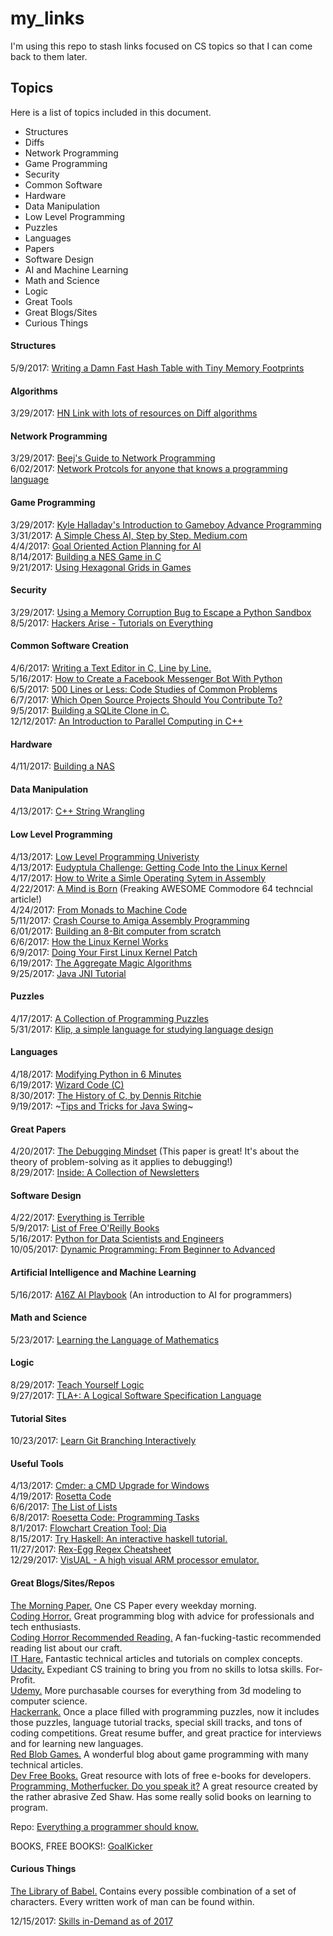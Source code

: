 # my_links
I'm using this repo to stash links focused on CS topics so that I can come back to them later.

## Topics
Here is a list of topics included in this document.
* Structures
* Diffs
* Network Programming
* Game Programming
* Security
* Common Software
* Hardware
* Data Manipulation
* Low Level Programming
* Puzzles
* Languages
* Papers
* Software Design
* AI and Machine Learning
* Math and Science
* Logic
* Great Tools
* Great Blogs/Sites
* Curious Things

#### Structures
5/9/2017: [Writing a Damn Fast Hash Table with Tiny Memory Footprints](http://www.idryman.org/blog/2017/05/03/writing-a-damn-fast-hash-table-with-tiny-memory-footprints/)  

#### Algorithms
3/29/2017: [HN Link with lots of resources on Diff algorithms](https://news.ycombinator.com/item?id=13983085)

#### Network Programming
3/29/2017: [Beej's Guide to Network Programming](http://beej.us/guide/bgnet/)  
6/02/2017: [Network Protcols for anyone that knows a programming language](https://www.destroyallsoftware.com/compendium/network-protocols/97d3ba4c24d21147)  

#### Game Programming
3/29/2017: [Kyle Halladay's Introduction to Gameboy Advance Programming](http://kylehalladay.com/blog/tutorial/2017/03/28/GBA-By-Example-1.html)  
3/31/2017: [A Simple Chess AI, Step by Step. Medium.com](https://medium.com/@lhartikk/simple-chess-ai-step-by-step-1d55a9266977)  
4/4/2017: [Goal Oriented Action Planning for AI](https://gamedevelopment.tutsplus.com/tutorials/goal-oriented-action-planning-for-a-smarter-ai--cms-20793)  
8/14/2017: [Building a NES Game in C](https://nesdoug.com/)  
9/21/2017: [Using Hexagonal Grids in Games](https://www.redblobgames.com/grids/hexagons/)  

#### Security
3/29/2017: [Using a Memory Corruption Bug to Escape a Python Sandbox](https://medium.com/@gabecpike/python-sandbox-escape-via-a-memory-corruption-bug-19dde4d5fea5)  
8/5/2017: [Hackers Arise - Tutorials on Everything](https://www.hackers-arise.com/)  

#### Common Software Creation
4/6/2017: [Writing a Text Editor in C, Line by Line.](http://viewsourcecode.org/snaptoken/kilo/)  
5/16/2017: [How to Create a Facebook Messenger Bot With Python](http://blog.apcelent.com/create-a-facebook-messenger-bot-with-python-flask.html)  
6/5/2017: [500 Lines or Less: Code Studies of Common Problems](https://github.com/aosabook/500lines)  
6/7/2017: [Which Open Source Projects Should You Contribute To?](https://www.koszek.com/blog/2017/05/31/which-open-source-projects-should-you-contribute-to/)  
9/5/2017: [Building a SQLite Clone in C.](https://cstack.github.io/db_tutorial/)  
12/12/2017: [An Introduction to Parallel Computing in C++](https://www.cs.cmu.edu/~15210/pasl.html#_parallel_fibonacci)  

#### Hardware
4/11/2017: [Building a NAS](http://jro.io/nas/)  

#### Data Manipulation
4/13/2017: [C++ String Wrangling](http://www.partow.net/programming/strtk/index.html#tutorial)  

#### Low Level Programming
4/13/2017: [Low Level Programming Univeristy](https://github.com/gurugio/lowlevelprogramming-university)  
4/13/2017: [Eudyptula Challenge: Getting Code Into the Linux Kernel](http://eudyptula-challenge.org/)  
4/17/2017: [How to Write a Simle Operating Sytem in Assembly](http://mikeos.sourceforge.net/write-your-own-os.html)  
4/22/2017: [A Mind is Born](https://linusakesson.net/scene/a-mind-is-born/) (Freaking AWESOME Commodore 64 techncial article!)  
4/24/2017: [From Monads to Machine Code](http://www.stephendiehl.com/posts/monads_machine_code.html)  
5/11/2017: [Crash Course to Amiga Assembly Programming](https://www.reaktor.com/blog/crash-course-to-amiga-assembly-programming/)  
6/01/2017: [Building an 8-Bit computer from scratch](https://eater.net/)  
6/6/2017: [How the Linux Kernel Works](https://0xax.gitbooks.io/linux-insides/content/)  
6/9/2017: [Doing Your First Linux Kernel Patch](https://kernelnewbies.org/FirstKernelPatch)  
6/19/2017: [The Aggregate Magic Algorithms](http://aggregate.org/MAGIC/)  
9/25/2017: [Java JNI Tutorial](https://www3.ntu.edu.sg/home/ehchua/programming/java/JavaNativeInterface.html)  

#### Puzzles
4/17/2017: [A Collection of Programming Puzzles](https://link.aqweeb.com/2pplo3w)  
5/31/2017: [Klip, a simple language for studying language design](https://github.com/datcodingguy/klip)  

#### Languages
4/18/2017: [Modifying Python in 6 Minutes](https://hackernoon.com/modifying-the-python-language-in-7-minutes-b94b0a99ce14)  
6/19/2017: [Wizard Code (C)](http://vendu.twodots.nl/wizardcode.html)  
8/30/2017: [The History of C, by Dennis Ritchie](https://www.bell-labs.com/usr/dmr/www/chist.html)  
9/19/2017: ~[Tips and Tricks for Java Swing](http://www.alethis.net/reference/java/swing.html)~    

#### Great Papers
4/20/2017: [The Debugging Mindset](http://queue.acm.org/detail.cfm?id=3068754) (This paper is great! It's about the theory of problem-solving as it applies to debugging!)  
8/29/2017: [Inside: A Collection of Newsletters](https://inside.com/)  

#### Software Design
4/22/2017: [Everything is Terrible](http://ferd.ca/tout-est-terrible.html)  
5/9/2017: [List of Free O'Reilly Books](http://www.oreilly.com/free/reports.html)  
5/16/2017: [Python for Data Scientists and Engineers](http://pythonforengineers.com/python-for-scientists-and-engineers/)  
10/05/2017: [Dynamic Programming: From Beginner to Advanced](https://www.topcoder.com/community/data-science/data-science-tutorials/dynamic-programming-from-novice-to-advanced/)  

#### Artificial Intelligence and Machine Learning
5/16/2017: [A16Z AI Playbook](http://aiplaybook.a16z.com/) (An introduction to AI for programmers)  

#### Math and Science
5/23/2017: [Learning the Language of Mathematics](https://wac.colostate.edu/llad/v4n1/jamison.pdf)  

#### Logic
8/29/2017: [Teach Yourself Logic](http://www.logicmatters.net/resources/pdfs/TeachYourselfLogic2017.pdf)  
9/27/2017: [TLA+: A Logical Software Specification Language](https://lamport.azurewebsites.net/tla/tla.html)  

#### Tutorial Sites
10/23/2017: [Learn Git Branching Interactively](https://learngitbranching.js.org/)  

#### Useful Tools
4/13/2017: [Cmder: a CMD Upgrade for Windows](http://cmder.net/)  
4/19/2017: [Rosetta Code](http://rosettacode.org/wiki/Rosetta_Code)  
6/6/2017: [The List of Lists](https://github.com/jnv/lists)  
6/8/2017: [Roesetta Code: Programming Tasks](http://rosettacode.org/wiki/Category:Programming_Tasks)  
8/1/2017: [Flowchart Creation Tool; Dia](http://dia-installer.de/)  
8/15/2017: [Try Haskell: An interactive haskell tutorial.](https://www.tryhaskell.org/)  
11/27/2017: [Rex-Egg Regex Cheatsheet](http://www.rexegg.com/regex-quickstart.html)  
12/29/2017: [VisUAL - A high visual ARM processor emulator.](https://salmanarif.bitbucket.io/visual/index.html)  

#### Great Blogs/Sites/Repos
[The Morning Paper.](https://blog.acolyer.org/) One CS Paper every weekday morning.  
[Coding Horror.](https://blog.codinghorror.com/) Great programming blog with advice for professionals and tech enthusiasts.  
[Coding Horror Recommended Reading.](https://blog.codinghorror.com/recommended-reading-for-developers/) A fan-fucking-tastic recommended reading list about our craft.  
[IT Hare.](http://ithare.com/) Fantastic technical articles and tutorials on complex concepts.  
[Udacity.](https://www.udacity.com/) Expediant CS training to bring you from no skills to lotsa skills. For-Profit.  
[Udemy.](https://www.udemy.com/) More purchasable courses for everything from 3d modeling to computer science.  
[Hackerrank.](https://www.hackerrank.com) Once a place filled with programming puzzles, now it includes those puzzles, language tutorial tracks, special skill tracks, and tons of coding competitions. Great resume buffer, and great practice for interviews and for learning new languages.  
[Red Blob Games.](https://www.redblobgames.com/) A wonderful blog about game programming with many technical articles.  
[Dev Free Books.](https://devfreebooks.github.io/?utm_source=t.co&utm_medium=referral) Great resource with lots of free e-books for developers.  
[Programming, Motherfucker. Do you speak it?](http://programming-motherfucker.com/become.html) A great resource created by the rather abrasive Zed Shaw. Has some really solid books on learning to program.  
  
Repo: [Everything a programmer should know.](https://github.com/mr-mig/every-programmer-should-know)  

BOOKS, FREE BOOKS!: [GoalKicker](http://books.goalkicker.com/)  

#### Curious Things
[The Library of Babel.](https://libraryofbabel.info/) Contains every possible combination of a set of characters. Every written work of man can be found within.  

12/15/2017: [Skills in-Demand as of 2017](http://www.codingdojo.com/blog/7-most-in-demand-programming-languages-of-2018/)  
